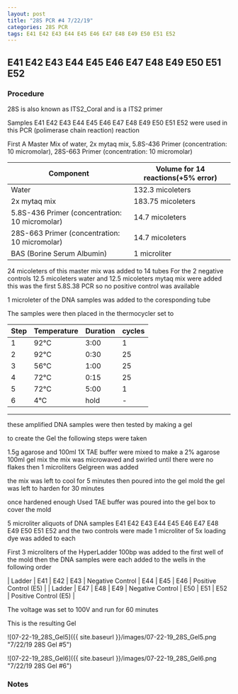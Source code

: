 ```yaml
---
layout: post
title: "28S PCR #4 7/22/19"
categories: 28S PCR
tags: E41 E42 E43 E44 E45 E46 E47 E48 E49 E50 E51 E52
---
```


##  E41 E42 E43 E44 E45 E46 E47 E48 E49 E50 E51 E52

### Procedure

28S is also known as ITS2_Coral and is a ITS2 primer

Samples E41 E42 E43 E44 E45 E46 E47 E48 E49 E50 E51 E52 were used in this PCR (polimerase chain reaction) reaction 

First A Master Mix of water, 2x mytaq mix, 5.8S-436 Primer (concentration: 10 micromolar), 28S-663 Primer (concentration: 10 micromolar)


|Component| Volume for 14 reactions(+5% error)|
|---------|---------------------------|
|Water| 132.3 micoleters|
|2x mytaq mix| 183.75 micoleters|
|5.8S-436 Primer (concentration: 10 micromolar)| 14.7 micoleters|
|28S-663 Primer (concentration: 10 micromolar)| 14.7 micoleters|
|BAS (Borine Serum Albumin)| 1 microliter|

24 micoleters of this master mix was added to 14 tubes 
For the 2 negative controls 12.5 micoleters water and 12.5 micoleters mytaq mix were added
this was the first 5.8S.38 PCR so no positive control was available

1 microleter of the DNA samples was added to the coresponding tube

The samples were then placed in the thermocycler set to 

|Step|Temperature|Duration|cycles|
|----|-------|--------|-------|
|1|92°C|3:00|1|
|2|92°C|0:30|25|
|3|56°C|1:00|25|
|4|72°C|0:15|25|
|5|72°C|5:00|1|
|6|4°C|hold|-|

___________

these amplified DNA samples were then tested by making a gel

to create the Gel the following steps were taken 

1.5g agarose and 100ml 1X TAE buffer were mixed to make a 2% agarose 100ml gel mix 
the mix was microwaved and swirled until there were no flakes 
then 1 microliters Gelgreen was added

the mix was left to cool for 5 minutes then poured into the gel mold
the gel was left to harden for 30 minutes 

once hardened enough Used TAE buffer was poured into the gel box to cover the mold

5 microliter aliquots of DNA samples  E41 E42 E43 E44 E45 E46 E47 E48 E49 E50 E51 E52 and the two controls were made 
1 microliter of 5x loading dye was added to each

First 3 microliters of the HyperLadder 100bp was added to the first well of the mold 
then the DNA samples were each added to the wells in the following order 

| Ladder | E41 | E42 | E43 | Negative Control | E44 | E45 | E46 | Positive Control (E5) |
| Ladder | E47 | E48 | E49 | Negative Control | E50 | E51 | E52 | Positive Control (E5) |

The voltage was set to 100V and run for 60 minutes


This is the resulting Gel

![07-22-19_28S_Gel5]({{ site.baseurl }}/images/07-22-19_28S_Gel5.png "7/22/19 28S Gel #5")

![07-22-19_28S_Gel6]({{ site.baseurl }}/images/07-22-19_28S_Gel6.png "7/22/19 28S Gel #6")


### Notes
